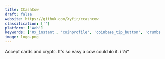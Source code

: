 ```yaml
---
title: CCashCow
draft: false 
website: https://github.com/Xyfir/ccashcow
classification: ['']
platform: ['Web']
keywords: ['0x_instant', 'coinprofile', 'coinbase_tip_button', 'crumbs', 'doly', 'eliopay', 'ethnamed', 'metamask', 'moonclerk', 'munt', 'opennode', 'paybear', 'signals', 'savvy', 'zipsell']
image: logo.png
---
```

Accept cards and crypto. It's so easy a cow could do it. í ½í°